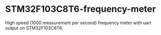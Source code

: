 # STM32F103C8T6-frequency-meter
High speed (1000 measurement per second) frequency meter with uart output on STM32F103C8T6.
